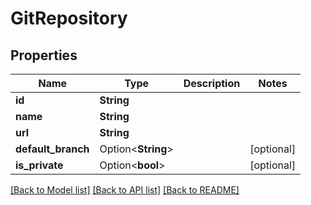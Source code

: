 # GitRepository

## Properties

Name | Type | Description | Notes
------------ | ------------- | ------------- | -------------
**id** | **String** |  | 
**name** | **String** |  | 
**url** | **String** |  | 
**default_branch** | Option<**String**> |  | [optional]
**is_private** | Option<**bool**> |  | [optional]

[[Back to Model list]](../README.md#documentation-for-models) [[Back to API list]](../README.md#documentation-for-api-endpoints) [[Back to README]](../README.md)


